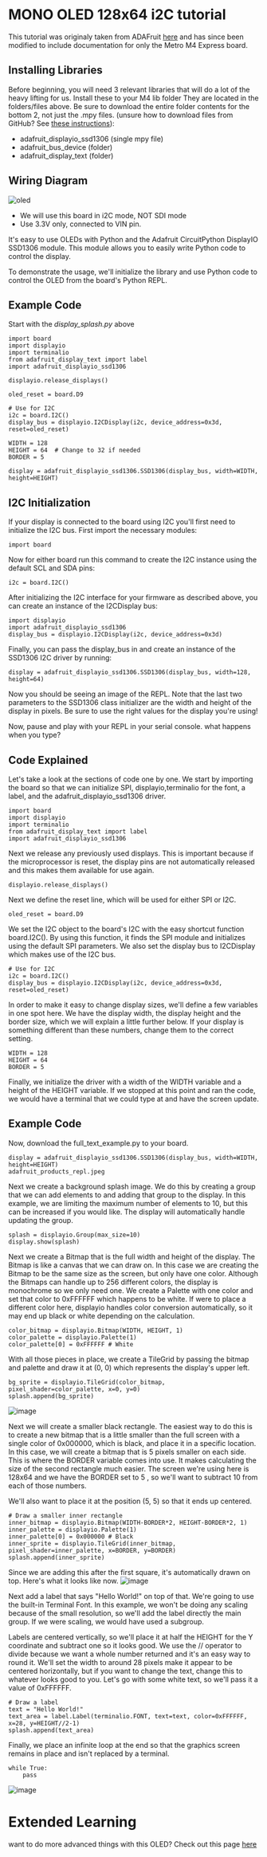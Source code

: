 # MONO OLED 128x64 i2C tutorial

This tutorial was originaly taken from ADAFruit [here](https://learn.adafruit.com/monochrome-oled-breakouts/circuitpython-setup) and has since been modified to include documentation for only the Metro M4 Express board.

## Installing Libraries

Before beginning, you will need 3 relevant libraries that will do a lot of the heavy lifting for us. Install these to your M4 lib folder They are located in the folders/files above. Be sure to download the entire folder contents for the bottom 2, not just the .mpy files. (unsure how to download files from GitHub? See [these instructions](https://www.itprotoday.com/development-techniques-and-management/how-do-i-download-files-github)):
* adafruit_displayio_ssd1306 (single mpy file)
* adafruit_bus_device (folder)
* adafruit_display_text (folder)

## Wiring Diagram
![oled](https://user-images.githubusercontent.com/101632496/187387302-fb97456a-efc9-4922-b8dd-6fb14d7c4ccb.png)
* We will use this board in i2C mode, NOT SDI mode
* Use 3.3V only, connected to VIN pin.

It's easy to use OLEDs with Python and the Adafruit CircuitPython DisplayIO SSD1306 module. This module allows you to easily write Python code to control the display.

To demonstrate the usage, we'll initialize the library and use Python code to control the OLED from the board's Python REPL.

## Example Code
Start with the *display_splash.py* above
```
import board
import displayio
import terminalio
from adafruit_display_text import label
import adafruit_displayio_ssd1306

displayio.release_displays()

oled_reset = board.D9

# Use for I2C
i2c = board.I2C()
display_bus = displayio.I2CDisplay(i2c, device_address=0x3d, reset=oled_reset)

WIDTH = 128
HEIGHT = 64  # Change to 32 if needed
BORDER = 5

display = adafruit_displayio_ssd1306.SSD1306(display_bus, width=WIDTH, height=HEIGHT)
```

## I2C Initialization
If your display is connected to the board using I2C you'll first need to initialize the I2C bus. First import the necessary modules:
```
import board
```
Now for either board run this command to create the I2C instance using the default SCL and SDA pins:
```
i2c = board.I2C()
```
After initializing the I2C interface for your firmware as described above, you can create an instance of the I2CDisplay bus:

```
import displayio
import adafruit_displayio_ssd1306
display_bus = displayio.I2CDisplay(i2c, device_address=0x3d)
```

Finally, you can pass the display_bus in and create an instance of the SSD1306 I2C driver by running:

```
display = adafruit_displayio_ssd1306.SSD1306(display_bus, width=128, height=64)
```

Now you should be seeing an image of the REPL. Note that the last two parameters to the SSD1306 class initializer are the width and height of the display in pixels.  Be sure to use the right values for the display you're using!

Now, pause and play with your REPL in your serial console. what happens when you type? 

## Code Explained

Let's take a look at the sections of code one by one. We start by importing the board so that we can initialize SPI, displayio,terminalio for the font, a label, and the adafruit_displayio_ssd1306 driver.
```
import board
import displayio
import terminalio
from adafruit_display_text import label
import adafruit_displayio_ssd1306
```

Next we release any previously used displays. This is important because if the microprocessor is reset, the display pins are not automatically released and this makes them available for use again.

```
displayio.release_displays()
```
Next we define the reset line, which will be used for either SPI or I2C.

```
oled_reset = board.D9
```

We set the I2C object to the board's I2C with the easy shortcut function board.I2C(). By using this function, it finds the SPI module and initializes using the default SPI parameters. We also set the display bus to I2CDisplay which makes use of the I2C bus.
```
# Use for I2C
i2c = board.I2C()
display_bus = displayio.I2CDisplay(i2c, device_address=0x3d, reset=oled_reset)
```

In order to make it easy to change display sizes, we'll define a few variables in one spot here. We have the display width, the display height and the border size, which we will explain a little further below. If your display is something different than these numbers, change them to the correct setting.

```
WIDTH = 128
HEIGHT = 64    
BORDER = 5
```
Finally, we initialize the driver with a width of the WIDTH variable and a height of the HEIGHT variable. If we stopped at this point and ran the code, we would have a terminal that we could type at and have the screen update.

## Example Code

Now, download the full_text_example.py to your board. 

```
display = adafruit_displayio_ssd1306.SSD1306(display_bus, width=WIDTH, height=HEIGHT)
adafruit_products_repl.jpeg
```
Next we create a background splash image. We do this by creating a group that we can add elements to and adding that group to the display. In this example, we are limiting the maximum number of elements to 10, but this can be increased if you would like. The display will automatically handle updating the group.
```
splash = displayio.Group(max_size=10)
display.show(splash)
```
Next we create a Bitmap that is the full width and height of the display. The Bitmap is like a canvas that we can draw on. In this case we are creating the Bitmap to be the same size as the screen, but only have one color. Although the Bitmaps can handle up to 256 different colors, the display is monochrome so we only need one. We create a Palette with one color and set that color to 0xFFFFFF which happens to be white. If were to place a different color here, displayio handles color conversion automatically, so it may end up black or white depending on the calculation.

```
color_bitmap = displayio.Bitmap(WIDTH, HEIGHT, 1)
color_palette = displayio.Palette(1)
color_palette[0] = 0xFFFFFF # White
```
With all those pieces in place, we create a TileGrid by passing the bitmap and palette and draw it at (0, 0) which represents the display's upper left.

```
bg_sprite = displayio.TileGrid(color_bitmap, pixel_shader=color_palette, x=0, y=0)      
splash.append(bg_sprite)
```
![image](https://user-images.githubusercontent.com/101632496/187388907-13379230-3608-49ae-8617-671c2977b9c5.png)

Next we will create a smaller black rectangle. The easiest way to do this is to create a new bitmap that is a little smaller than the full screen with a single color of 0x000000, which is black, and place it in a specific location. In this case, we will create a bitmap that is 5 pixels smaller on each side. This is where the BORDER variable comes into use. It makes calculating the size of the second rectangle much easier. The screen we're using here is 128x64 and we have the BORDER set to 5 , so we'll want to subtract 10 from each of those numbers.

We'll also want to place it at the position (5, 5) so that it ends up centered.

```
# Draw a smaller inner rectangle
inner_bitmap = displayio.Bitmap(WIDTH-BORDER*2, HEIGHT-BORDER*2, 1)
inner_palette = displayio.Palette(1)
inner_palette[0] = 0x000000 # Black
inner_sprite = displayio.TileGrid(inner_bitmap, pixel_shader=inner_palette, x=BORDER, y=BORDER)
splash.append(inner_sprite)
```
Since we are adding this after the first square, it's automatically drawn on top. Here's what it looks like now.
![image](https://user-images.githubusercontent.com/101632496/187389002-fda19626-3632-464e-a20d-3ffa7c1620d1.png)

Next add a label that says "Hello World!" on top of that. We're going to use the built-in Terminal Font. In this example, we won't be doing any scaling because of the small resolution, so we'll add the label directly the main group. If we were scaling, we would have used a subgroup.

Labels are centered vertically, so we'll place it at half the HEIGHT for the Y coordinate and subtract one so it looks good. We use the // operator to divide because we want a whole number returned and it's an easy way to round it. We'll set the width to around 28 pixels make it appear to be centered horizontally, but if you want to change the text, change this to whatever looks good to you. Let's go with some white text, so we'll pass it a value of 0xFFFFFF.

```
# Draw a label
text = "Hello World!"
text_area = label.Label(terminalio.FONT, text=text, color=0xFFFFFF, x=28, y=HEIGHT//2-1)
splash.append(text_area)
```
Finally, we place an infinite loop at the end so that the graphics screen remains in place and isn't replaced by a terminal.
```
while True:
    pass
```

![image](https://user-images.githubusercontent.com/101632496/187389108-7077c5ac-950a-4974-8a2a-84c0e8581599.png)

# Extended Learning
want to do more advanced things with this OLED? Check out this page [here](https://learn.adafruit.com/circuitpython-display-support-using-displayio)
